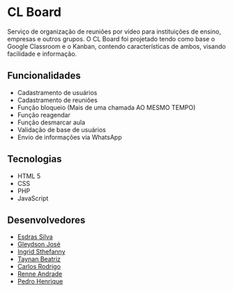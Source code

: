 # CL Board
Serviço de organização de reuniões por vídeo para instituições de ensino, empresas e outros grupos. O CL Board foi projetado tendo como base o Google Classroom e o Kanban, contendo características de ambos, visando facilidade e informação.



## Funcionalidades

* Cadastramento de usuários
* Cadastramento de reuniões
* Função bloqueio (Mais de uma chamada AO MESMO TEMPO)
* Função reagendar
* Função desmarcar aula
* Validação de base de usuários
* Envio de informações via WhatsApp



## Tecnologias

* HTML 5
* CSS
* PHP
* JavaScript



## Desenvolvedores

* [Esdras Silva](https://github.com/EsdrasPedro)
* [Gleydson José](https://github.com/Gjss333)
* [Ingrid Sthefanny](https://github.com/Ingrid-st)
* [Taynan Beatriz](https://github.com/Taynan-Beatriz)
* [Carlos Rodrigo](https://github.com/crodrigomf/)
* [Renne Andrade](https://github.com/RenneAndrade300)
* [Pedro Henrique](https://github.com/Pedro-HenriqueWO)
